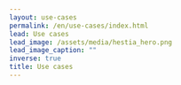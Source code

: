 ```yaml
---
layout: use-cases
permalink: /en/use-cases/index.html
lead: Use cases
lead_image: /assets/media/hestia_hero.png
lead_image_caption: ""
inverse: true
title: Use cases
---
```

